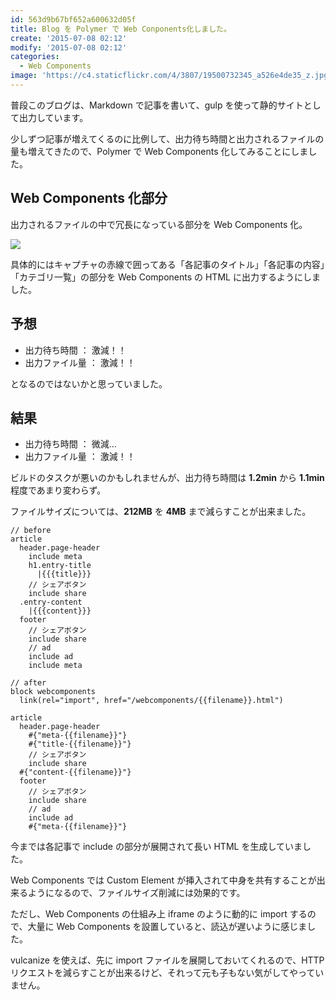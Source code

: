```yaml
---
id: 563d9b67bf652a600632d05f
title: Blog を Polymer で Web Conponents化しました。
create: '2015-07-08 02:12'
modify: '2015-07-08 02:12'
categories:
  - Web Components
image: 'https://c4.staticflickr.com/4/3807/19500732345_a526e4de35_z.jpg'
---
```


普段このブログは、Markdown で記事を書いて、gulp を使って静的サイトとして出力しています。

少しずつ記事が増えてくるのに比例して、出力待ち時間と出力されるファイルの量も増えてきたので、Polymer で Web Components 化してみることにしました。

## Web Components 化部分

出力されるファイルの中で冗長になっている部分を Web Components 化。

[![](https://c4.staticflickr.com/4/3807/19500732345_a526e4de35_z.jpg)](https://flic.kr/p/vHdmkc)

具体的にはキャプチャの赤線で囲ってある「各記事のタイトル」「各記事の内容」「カテゴリ一覧」の部分を Web Components の HTML に出力するようにしました。

<!-- more -->

## 予想

- 出力待ち時間 ： 激減！！
- 出力ファイル量 ： 激減！！

となるのではないかと思っていました。

## 結果

- 出力待ち時間 ： 微減...
- 出力ファイル量 ： 激減！！

ビルドのタスクが悪いのかもしれませんが、出力待ち時間は **1.2min** から **1.1min** 程度であまり変わらず。

ファイルサイズについては、**212MB** を **4MB** まで減らすことが出来ました。

```jade
// before
article
  header.page-header
    include meta
    h1.entry-title
      |{{{title}}}
    // シェアボタン
    include share
  .entry-content
    |{{{content}}}
  footer
    // シェアボタン
    include share
    // ad
    include ad
    include meta
```

```jade
// after
block webcomponents
  link(rel="import", href="/webcomponents/{{filename}}.html")

article
  header.page-header
    #{"meta-{{filename}}"}
    #{"title-{{filename}}"}
    // シェアボタン
    include share
  #{"content-{{filename}}"}
  footer
    // シェアボタン
    include share
    // ad
    include ad
    #{"meta-{{filename}}"}
```

今までは各記事で include の部分が展開されて長い HTML を生成していました。

Web Components では Custom Element が挿入されて中身を共有することが出来るようになるので、ファイルサイズ削減には効果的です。

ただし、Web Components の仕組み上 iframe のように動的に import するので、大量に Web Components を設置していると、読込が遅いように感じました。

vulcanize を使えば、先に import ファイルを展開しておいてくれるので、HTTP リクエストを減らすことが出来るけど、それって元も子もない気がしてやっていません。
